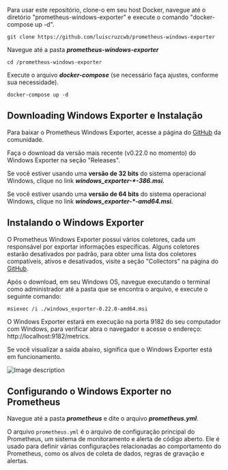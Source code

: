 Para usar este repositório, clone-o em seu host Docker, navegue até o diretório "prometheus-windows-exporter" e execute o comando "docker-compose up -d".

```
git clone https://github.com/luiscruzcwb/prometheus-windows-exporter
```
Navegue até a pasta _**prometheus-windows-exporter**_
```
cd /prometheus-windows-exporter
```
Execute o arquivo **_docker-compose_** (se necessário faça ajustes, conforme sua necessidade).
```
docker-compose up -d
```
## Downloading Windows Exporter e Instalação

Para baixar o Prometheus Windows Exporter, acesse a página do [GitHub](https://github.com/prometheus-community/windows_exporter) da comunidade.

Faça o download da versão mais recente (v0.22.0 no momento) do Windows Exporter na seção "Releases".

Se você estiver usando uma **versão de 32 bits** do sistema operacional Windows, clique no link **_windows_exporter-*-386.msi._**

Se você estiver usando uma **versão de 64 bits** do sistema operacional Windows, clique no link **_windows_exporter-*-amd64.msi._**

## Instalando o Windows Exporter

O Prometheus Windows Exporter possui vários coletores, cada um responsável por exportar informações específicas. Alguns coletores estarão desativados por padrão, para obter uma lista dos coletores compatíveis, ativos e desativados, visite a seção "Collectors" na página do [GitHub](https://github.com/prometheus-community/windows_exporter). 

Após o download, em seu Windows OS, navegue executando o terminal como administrador até a pasta que se encontra o arquivo, e execute o seguinte comando:
```
msiexec /i ./windows_exporter-0.22.0-amd64.msi
```
O Windows Exporter estará em execução na porta 9182 do seu computador com Windows, para verificar abra o navegador e acesse o endereço: http://localhost:9182/metrics. 

Se você visualizar a saída abaixo, significa que o Windows Exporter está em funcionamento.
		
![Image description](https://dev-to-uploads.s3.amazonaws.com/uploads/articles/fe38rp9464cmi1mvm5zw.png)

## Configurando o Windows Exporter no Prometheus

Navegue até a pasta _**prometheus**_ e dite o arquivo _**prometheus.yml**_.

O arquivo `prometheus.yml` é o arquivo de configuração principal do Prometheus, um sistema de monitoramento e alerta de código aberto. Ele é usado para definir várias configurações relacionadas ao comportamento do Prometheus, como os alvos de coleta de dados, regras de gravação e alertas. 
<!--stackedit_data:
eyJoaXN0b3J5IjpbLTU5NDQ0ODU3NCwxMTM0NDQyMjM3LDEyNz
kxMDI0NjJdfQ==
-->